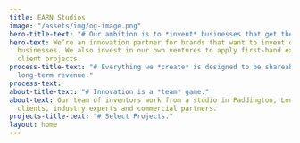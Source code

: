 ```yaml
---
title: EARN Studios
image: "/assets/img/og-image.png"
hero-title-text: "# Our ambition is to *invent* businesses that get the world talking."
hero-text: We’re an innovation partner for brands that want to invent or grow disruptive
  businesses. We also invest in our own ventures to apply first-hand experience to
  client projects.
process-title-text: "# Everything we *create* is designed to be shareable and deliver
  long-term revenue."
process-text: 
about-title-text: "# Innovation is a *team* game."
about-text: Our team of inventors work from a studio in Paddington, London, alongside
  clients, industry experts and commercial partners.
projects-title-text: "# Select Projects."
layout: home
---
```


